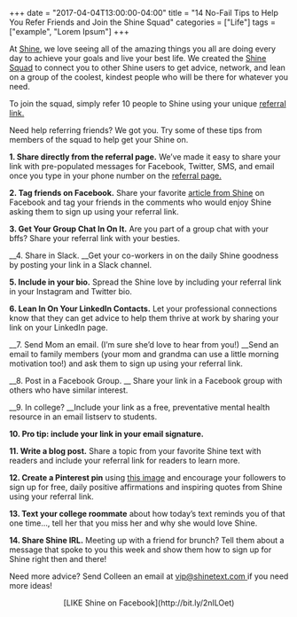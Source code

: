 +++
  date = "2017-04-04T13:00:00-04:00"
  title = "14 No-Fail Tips to Help You Refer Friends and Join the Shine Squad"
  categories = ["Life"]
  tags = ["example", "Lorem Ipsum"]
+++



<span class="dropcap">A</span>t [Shine](http://shinetext.com/?utm_source=Shine&utm_medium=Blog), we love seeing all of the amazing things you all are doing every day to achieve your goals and live your best life. We created the [Shine Squad](http://www.shinetext.com/squad?utm_source=Shine&utm_medium=Blog) to connect you to other Shine users to get advice, network, and lean on a group of the coolest, kindest people who will be there for whatever you need.

To join the squad, simply refer 10 people to Shine using your unique [referral link.](http://www.shinetext.com/referrals?utm_source=Shine&utm_medium=Blog) 

Need help referring friends? We got you. Try some of these tips from members of the squad to help get your Shine on. 

__1. Share directly from the referral page.__ We’ve made it easy to share your link with pre-populated messages for Facebook, Twitter, SMS, and email once you type in your phone number on the [referral page.](http://www.shinetext.com/referrals?utm_source=Shine&utm_medium=Blog)

__2. Tag friends on Facebook.__ Share your favorite [article from Shine](http://advice.shinetext.com/?utm_source=Shine&utm_medium=Blog) on Facebook and tag your friends in the comments who would enjoy Shine asking them to sign up using your referral link. 

__3. Get Your Group Chat In On It.__ Are you part of a group chat with your bffs? Share your referral link with your besties.

__4. Share in Slack. __Get your co-workers in on the daily Shine goodness by posting your link in a Slack channel. 

__5. Include in your bio.__ Spread the Shine love by including your referral link in your Instagram and Twitter bio.

__6. Lean In On Your LinkedIn Contacts.__ Let your professional connections know that they can get advice to help them thrive at work by sharing your link on your LinkedIn page.

__7. Send Mom an email. (I’m sure she’d love to hear from you!) __Send an email to family members (your mom and grandma can use a little morning motivation too!) and ask them to sign up using your referral link. 

__8. Post in a Facebook Group. __ Share your link in a Facebook group with others who have similar interest. 

__9. In college? __Include your link as a free, preventative mental health resource in an email listserv to students.

__10. Pro tip: include your link in your email signature.__

__11. Write a blog post.__ Share a topic from your favorite Shine text with readers and include your referral link for readers to learn more. 

__12. Create a Pinterest pin__ using [this image](http://shinetext.herokuapp.com/images/homepage/shine-example-1.png) and encourage your followers to sign up for free, daily positive affirmations and inspiring quotes from Shine using your referral link. 

__13. Text your college roommate__ about how today’s text reminds you of that one time…, tell her that you miss her and why she would love Shine. 

__14. Share Shine IRL.__ Meeting up with a friend for brunch? Tell them about a message that spoke to you this week and show them how to sign up for Shine right then and there!

Need more advice? Send Colleen an email at [vip@shinetext.com ](mailto:vip@shinetext.com)if you need more ideas!

<center>[LIKE Shine on Facebook](http://bit.ly/2nILOet)</center>

<div class="pubexchange_module" id="pubexchange_below_content" data-pubexchange-module-id="2323"></div>

<script>(function(w, d, s, id) {
  w.PUBX=w.PUBX || {pub: "shine_text", discover: false, lazy: true};
  var js, pjs = d.getElementsByTagName(s)[0];
  if (d.getElementById(id)) return;
  js = d.createElement(s); js.id = id; js.async = true;
  js.src = "//main.pubexchange.com/loader.min.js";
  pjs.parentNode.insertBefore(js, pjs);
}(window, document, "script", "pubexchange-jssdk"));</script>

